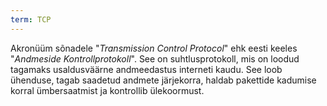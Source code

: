 ```yaml
---
term: TCP
---
```


Akronüüm sõnadele "*Transmission Control Protocol*" ehk eesti keeles "*Andmeside Kontrollprotokoll*". See on suhtlusprotokoll, mis on loodud tagamaks usaldusväärne andmeedastus interneti kaudu. See loob ühenduse, tagab saadetud andmete järjekorra, haldab pakettide kadumise korral ümbersaatmist ja kontrollib ülekoormust.